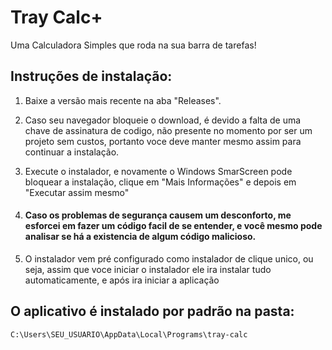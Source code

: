 # Tray Calc+

Uma Calculadora Simples que roda na sua barra de tarefas!

## Instruções de instalação:

1. Baixe a versão mais recente na aba "Releases".

2. Caso seu navegador bloqueie o download, é devido a falta de uma chave de assinatura de codigo, não presente no momento por ser um projeto
sem custos, portanto voce deve manter mesmo assim para continuar a instalação.

3. Execute o instalador, e novamente o Windows SmarScreen pode bloquear a instalação, clique em "Mais Informações" e depois em "Executar assim mesmo"
 
4. #### Caso os problemas de segurança causem um desconforto, me esforcei em fazer um código facil de se entender, e você mesmo pode analisar se há a existencia de algum código malicioso.

5. O instalador vem pré configurado como instalador de clique unico, ou seja, assim que voce iniciar o instalador ele ira instalar tudo automaticamente, e após ira iniciar a aplicação

## O aplicativo é instalado por padrão na pasta: 

```C:\Users\SEU_USUARIO\AppData\Local\Programs\tray-calc```
